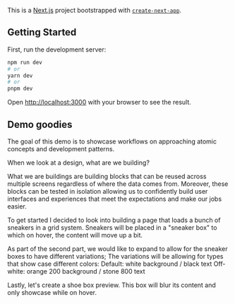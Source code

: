 This is a [Next.js](https://nextjs.org/) project bootstrapped with [`create-next-app`](https://github.com/vercel/next.js/tree/canary/packages/create-next-app).

## Getting Started

First, run the development server:

```bash
npm run dev
# or
yarn dev
# or
pnpm dev
```

Open [http://localhost:3000](http://localhost:3000) with your browser to see the result.


## Demo goodies

The goal of this demo is to showcase workflows on approaching atomic concepts and development patterns.

When we look at a design, what are we building?

What we are buildings are building blocks that can be reused across multiple screens regardless of where the data comes from. 
Moreover, these blocks can be tested in isolation allowing us to confidently build user interfaces and experiences that meet the expectations and make our jobs easier.

To get started I decided to look into building a page that loads a bunch of sneakers in a grid system. 
Sneakers will be placed in a "sneaker box" to which on hover, the content will move up a bit.

As part of the second part, we would like to expand to allow for the sneaker boxes to have different variations; The variations will be allowing for types that show case different colors:
Default: white background / black text
Off-white: orange 200 background / stone 800 text

Lastly, let's create a shoe box preview. This box will blur its content and only showcase while on hover.